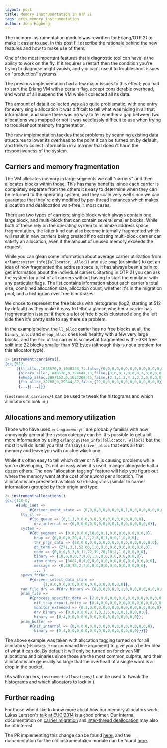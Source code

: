 ```yaml
---
layout: post
title: Memory instrumentation in OTP 21
tags: erts memory instrumentation
author: John Högberg
---
```


The memory instrumentation module was rewritten for Erlang/OTP 21 to make it
easier to use. In this post I'll describe the rationale behind the new features
and how to make use of them.

One of the most important features that a diagnostic tool can have is the
ability to work on the fly. If it requires a restart then the condition you're
trying to diagnose might vanish, and you can't use it to troubleshoot issues on
"production" systems.

The previous implementation had a few major issues to this effect; you had to
start the Erlang VM with a certain flag, accept considerable overhead, and
worst of all suspend the VM while it collected all its data.

The amount of data it collected was also quite problematic; with one entry for
every single allocation it was difficult to tell what was hiding in all that
information, and since there was no way to tell whether a gap between two
allocations was mapped or not it was needlessly difficult to use when trying
to troubleshoot memory fragmentation.

The new implementation tackles these problems by scanning existing data
structures to lower its overhead to the point it can be turned on by default,
and tries to collect information in a manner that doesn't harm the
responsiveness of the system.

## Carriers and memory fragmentation

The VM allocates memory in large segments we call "carriers" and then allocates
blocks within those. This has many benefits; since each carrier is completely
separate from the others it's easy to determine when they can be returned to
the operating system, and they scale very well since we can guarantee that
they're only modified by per-thread instances which makes allocation and
deallocation wait-free in most cases.

There are two types of carriers; single-block which always contain one large
block, and multi-block that can contain several smaller blocks. While both of
these rely on the operating system to minimize address space fragmentation, the
latter kind can also become internally fragmented which will result in new
carriers being created if no existing multi-block carrier can satisfy an
allocation, even if the amount of unused memory exceeds the request.

While you can glean some information about average carrier utilization from
`erlang:system_info({allocator, Alloc})` and use `pmap` (or similar) to get an
idea of how fragmented the address space is, it has always been a pain to get
information about the individual carriers. Starting in OTP 21 you can ask the
system for a list of all carriers without having to start the emulator with any
particular flags. The list contains information about each carrier's total
size, combined allocation size, allocation count, whether it's in the migration
pool, and a histogram over free block sizes.

We chose to represent the free blocks with histograms (log2, starting at 512 by
default) as they make it easy to tell at a glance whether a carrier has
fragmentation issues; if there's a lot of free blocks clustered along the left
side then it's pretty safe to say there's a problem.

In the example below, the `ll_alloc` carrier has no free blocks at all, the
`binary_alloc` and `eheap_alloc` ones look healthy with a few very large
blocks, and the `fix_alloc` carrier is somewhat fragmented with ~3KB free split
into 22 blocks smaller than 512 bytes (although this is not a problem for this
allocator type).

```erlang
1> instrument:carriers().
{ok,{512,
     [{ll_alloc,1048576,0,1048344,71,false,{0,0,0,0,0,0,0,0,0,0,0,0,0,0}},
      {binary_alloc,1048576,0,324640,13,false,{3,0,0,1,0,0,0,2,0,0,0,0,0,0}},
      {eheap_alloc,2097152,0,1037200,45,false,{2,1,1,3,4,3,2,2,0,0,0,0,0,0}},
      {fix_alloc,32768,0,29544,82,false,{22,0,0,0,0,0,0,0,0,0,0,0,0,0}},
      {...}|...]}}
```

(`instrument:carriers/1` can be used to tweak the histograms and which
allocators to look in.)

## Allocations and memory utilization

Those who have used `erlang:memory()` are probably familiar with how annoyingly
general the `system` category can be. It's possible to get a bit more
information by using `erlang:system_info({allocator, Alloc})` but the most it
will do is tell you that it's (say) `driver_alloc` that eats all that memory
and leave you with no clue which one.

While it's often easy to tell which driver or NIF is causing problems while
you're developing, it's not as easy when it's used in anger alongside half a
dozen others. The new "allocation tagging" feature will help you figure out
where the memory went at the cost of one word per allocation. The allocations
are presented as block size histograms (similar to carrier information)
grouped by their origin and type:

```erlang
2> instrument:allocations()
{ok,{128,0,
     #{udp_inet =>
           #{driver_event_state => {0,0,0,0,0,0,0,0,0,1,0,0,0,0,0,0,0,0}},
       tty_sl =>
           #{io_queue => {0,1,1,0,0,0,0,0,0,0,0,0,0,0,0,0,0,0},
             drv_internal => {0,0,0,0,0,0,0,0,0,0,1,0,0,0,0,0,0,0}},
       system =>
           #{db_segment => {0,0,0,0,0,18,0,0,1,0,0,0,0,0,0,0,0,0},
             heap => {0,0,0,0,20,4,2,2,2,3,0,1,0,0,1,0,0,0},
             thr_prgr_data => {38,0,0,0,0,0,0,0,0,0,0,0,0,0,0,0,0,0},
             db_term => {271,3,1,52,80,1,0,0,0,0,0,0,0,0,0,0,0,0},
             code => {0,0,0,5,3,6,11,22,19,20,10,2,1,0,0,0,0,0},
             binary => {18,0,0,0,7,0,0,1,0,0,0,0,0,0,0,0,0,0},
             atom_entry => {8681,0,0,0,0,0,0,0,0,0,0,0,0,0,0,0,0,0},
             message => {0,40,78,2,2,0,0,0,0,0,0,0,0,0,0,0,0,0},
             ... }
       spawn_forker =>
           #{driver_select_data_state =>
                 {1,0,0,0,0,0,0,0,0,0,0,0,0,0,0,0,0,0}},
       ram_file_drv => #{drv_binary => {0,0,0,0,0,0,1,0,0,0,0,0,0,0,0,0,0,0}},
       prim_file =>
           #{process_specific_data => {2,0,0,0,0,0,0,0,0,0,0,0,0,0,0,0,0,0},
             nif_trap_export_entry => {0,4,0,0,0,0,0,0,0,0,0,0,0,0,0,0,0,0},
             monitor_extended => {0,1,0,0,0,0,0,0,0,0,0,0,0,0,0,0,0,0},
             drv_binary => {0,0,0,0,0,0,1,0,3,5,0,0,0,1,0,0,0,0},
             binary => {0,4,0,0,0,0,0,0,0,0,0,0,0,0,0,0,0,0}},
       prim_buffer =>
           #{nif_internal => {0,4,0,0,0,0,0,0,0,0,0,0,0,0,0,0,0,0},
             binary => {0,4,0,0,0,0,0,0,0,0,0,0,0,0,0,0,0,0}}}}}
```

The above example was taken with allocation tagging turned on for all
allocators (`+Muatags true` command line argument) to give you a better idea of
what it can do. By default it will only be turned on for driver/NIF allocations
and binaries since those are the most common culprits, and their allocations
are generally so large that the overhead of a single word is a drop in the
bucket.

(As with carriers, `instrument:allocations/1` can be used to tweak the
histograms and which allocators to look in.)

## Further reading

For those who'd like to know more about how our memory allocators work, Lukas
Larsson's [talk at EUC 2014](https://erlangcentral.org/videos/euc-2014-lukas-larsson-memory-allocators-in-the-vm-memory-management-battle-stories/) is a good primer. Our internal
documentation on [carrier migration](https://github.com/erlang/otp/blob/master/erts/emulator/internal_doc/CarrierMigration.md) and [inter-thread deallocation](https://github.com/erlang/otp/blob/master/erts/emulator/internal_doc/DelayedDealloc.md) may also be of interest.

The PR implementing this change can be found [here](https://github.com/erlang/otp/pull/1790), and the documentation for the old instrumentation module can be found [here](http://erlang.org/documentation/doc-9.3/lib/tools-2.11.2/doc/html/instrument.html).
